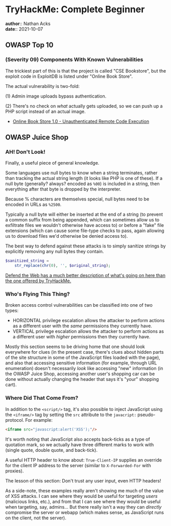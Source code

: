 # TryHackMe: Complete Beginner

**author**:: Nathan Acks  
**date**:: 2021-10-07

## OWASP Top 10

### (Severity 09) Components With Known Vulnerabilities

The trickiest part of this is that the project is called "CSE Bookstore", but the exploit code in ExploitDB is listed under "Online Book Store".

The actual vulnerability is two-fold:

(1) Admin image uploads bypass authentication.

(2) There's no check on *what* actually gets uploaded, so we can push up a PHP script instead of an actual image.

* [Online Book Store 1.0 - Unauthenticated Remote Code Execution](https://www.exploit-db.com/exploits/47887)

## OWASP Juice Shop

### AH! Don't Look!

Finally, a useful piece of general knowledge.

Some languages use null bytes to know when a string terminates, rather than tracking the actual string length (it looks like PHP is one of these). If a null byte (generally? always? encoded as `%00`) is included in a string, then everything after that byte is dropped by the interpreter.

Because % characters are themselves special, null bytes need to be encoded in URLs as `%2500`.

Typically a null byte will either be inserted at the end of a string (to prevent a common suffix from being appended, which can sometimes allow us to exfiltrate files we wouldn't otherwise have access to) or before a "fake" file extensions (which can cause some file-type checks to pass, again allowing us to download files we'd otherwise be denied access to).

The best way to defend against these attacks is to simply sanitize strings by explicitly removing any null bytes they contain.

```php
$sanitized_string =
	str_replace(chr(0), '', $original_string);  
```

[Defend the Web has a much better description of what's going on here than the one offered by TryHackMe.](https://defendtheweb.net/article/common-php-attacks-poison-null-byte)

### Who's Flying This Thing?

Broken access control vulnerabilities can be classified into one of two types:

* HORIZONTAL privilege escalation allows the attacker to perform actions as a different user with the *same* permissions they currently have.
* VERTICAL privilege escalation allows the attacker to perform actions as a different user with *higher* permissions then they currently have.

Mostly this section seems to be driving home that one should look everywhere for clues (in the present case, there's clues about hidden parts of the site structure in some of the JavaScript files loaded with the page), and also that accessing sensitive information (for example, through URL enumeration) doesn't necessarily *look* like accessing "new" information (in the OWASP Juice Shop, accessing another user's shopping car can be done without actually changing the header that says it's "your" shopping cart).

### Where Did That Come From?

In addition to the `<script/>` tag, it's also possible to inject JavaScript using the `<iframe/>` tag by setting the `src` attribute to the `javacript:` pseudo-protocol. For example:

```html
<iframe src="javascript:alert('XSS');"/>
```

It's worth noting that JavaScript also accepts back-ticks as a type of quotation mark, so we actually have three different marks to work with (single quote, double quote, and back-tick).

A useful HTTP header to know about: `True-Client-IP` supplies an override for the client IP address to the server (similar to `X-Forwarded-For` with proxies).

The lesson of this section: Don't trust any user input, even HTTP headers!

As a side-note, these examples really aren't showing me much of the value of XSS attacks. I can see where they would be useful for targeting *users* (malicious links, etc.), and from that I can see where they would be useful when targeting, say, admins... But there really isn't a way they can *directly* compromise the server or webapp (which makes sense, as JavaScript runs on the client, not the server).
